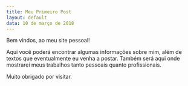 ```yaml
---
title: Meu Primeiro Post
layout: default
data: 10 de março de 2018
---
```


Bem vindos, ao meu site pessoal!

Aqui você poderá encontrar algumas informações sobre mim, além de textos que eventualmente eu venha a postar. Também será aqui onde mostrarei meus trabalhos tanto pessoais quanto profissionais.

Muito obrigado por visitar.
